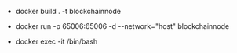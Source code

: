 - docker build . -t blockchainnode
- docker run -p 65006:65006 -d --network="host" blockchainnode

- docker exec -it <container ID> /bin/bash
